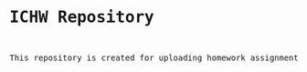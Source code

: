 <pre><h1>ICHW Repository</h1></pre>
<pre><p>This repository is created for uploading homework assignments for computer introductory course</p></pre>
